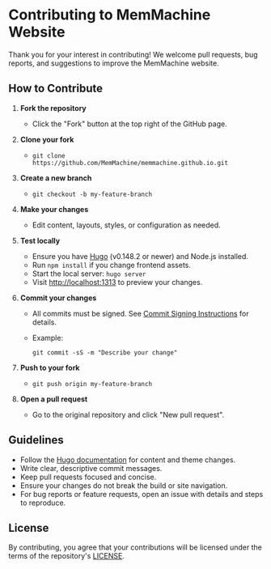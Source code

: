 # Contributing to MemMachine Website

Thank you for your interest in contributing! We welcome pull requests, bug reports, and suggestions to improve the MemMachine website.

## How to Contribute

1. **Fork the repository**

   - Click the "Fork" button at the top right of the GitHub page.

2. **Clone your fork**

   - `git clone https://github.com/MemMachine/memmachine.github.io.git`

3. **Create a new branch**

   - `git checkout -b my-feature-branch`

4. **Make your changes**

   - Edit content, layouts, styles, or configuration as needed.

5. **Test locally**

   - Ensure you have [Hugo](https://gohugo.io/getting-started/installing/) (v0.148.2 or newer) and Node.js installed.
   - Run `npm install` if you change frontend assets.
   - Start the local server: `hugo server`
   - Visit [http://localhost:1313](http://localhost:1313) to preview your changes.

6. **Commit your changes**

    - All commits must be signed. See [Commit Signing Instructions](https://github.com/microsoft/vscode/wiki/Commit-Signing) for details.
    - Example:

       `git commit -sS -m "Describe your change"`

7. **Push to your fork**

   - `git push origin my-feature-branch`

8. **Open a pull request**

   - Go to the original repository and click "New pull request".

## Guidelines

- Follow the [Hugo documentation](https://gohugo.io/documentation/) for content and theme changes.
- Write clear, descriptive commit messages.
- Keep pull requests focused and concise.
- Ensure your changes do not break the build or site navigation.
- For bug reports or feature requests, open an issue with details and steps to reproduce.

## License

By contributing, you agree that your contributions will be licensed under the terms of the repository's [LICENSE](./LICENSE).
